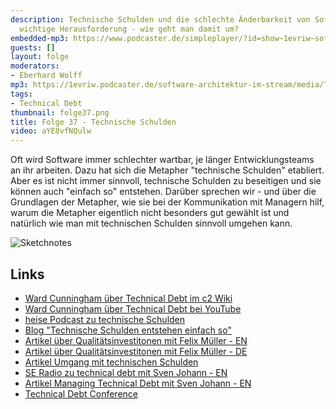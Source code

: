 ```yaml
---
description: Technische Schulden und die schlechte Änderbarkeit von Software ist eine
  wichtige Herausforderung - wie geht man damit um?
embedded-mp3: https://www.podcaster.de/simpleplayer/?id=show~1evriw~software-architektur-im-stream~pod-601eecf4858b3064191360&v=1612641534
guests: []
layout: folge
moderators:
- Eberhard Wolff
mp3: https://1evriw.podcaster.de/software-architektur-im-stream/media/TechnischeSchulden.mp3
tags:
- Technical Debt
thumbnail: folge37.png
title: Folge 37 - Technische Schulden
video: aYE8vfNQulw
---
```


Oft wird Software immer schlechter wartbar, je länger
Entwicklungsteams an ihr arbeiten. Dazu hat sich die Metapher
"technische Schulden" etabliert. Aber es ist nicht immer sinnvoll,
technische Schulden zu beseitigen und sie können auch "einfach so"
entstehen. Darüber sprechen wir - und über die Grundlagen der
Metapher, wie sie bei der Kommunikation mit Managern hilf, warum die
Metapher eigentlich nicht besonders gut gewählt ist und natürlich wie
man mit technischen Schulden sinnvoll umgehen kann.

![Sketchnotes](/sketchnotes/folge37.jpg)

## Links

* [Ward Cunningham über Technical Debt im c2 Wiki](https://wiki.c2.com/?WardExplainsDebtMetaphor)
* [Ward Cunningham über Technical Debt bei YouTube](https://www.youtube.com/watch?v=pqeJFYwnkjE)
* [heise Podcast zu technische Schulden](https://www.heise.de/developer/artikel/Episode-73-Technische-Schulden-4771190.html)
* [Blog "Technische Schulden entstehen einfach so"](https://www.heise.de/developer/artikel/Technische-Schulden-entstehen-einfach-so-3969279.html)
* [Artikel über Qualitätsinvestitonen mit Felix Müller - EN](https://www.infoq.com/articles/no-more-technical-debt)
* [Artikel über Qualitätsinvestitonen mit Felix Müller - DE](https://www.sigs-datacom.de/fachzeitschriften/objektspektrum/archiv/artikelansicht/artikel-titel/qualitaetsinvestitionen-statt-technischer-schuldenwarum-wir-eine-neue-metapher-benoetigen.html)
* [Artikel Umgang mit technischen Schulden](https://jaxenter.de/der-umgang-mit-technischen-schulden-2548)
* [SE Radio zu technical debt mit Sven Johann - EN](https://www.se-radio.net/2015/04/episode-224-sven-johann-and-eberhard-wolff-on-technical-debt/)
* [Artikel Managing Technical Debt mit Sven Johann - EN](https://www.infoq.com/articles/managing-technical-debt/)
* [Technical Debt Conference](https://techdebtconf.org/)
